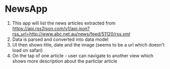 # NewsApp

1. This app will list the news articles extracted from https://api.rss2json.com/v1/api.json?rss_url=http://www.abc.net.au/news/feed/51120/rss.xml
2. Data is parsed and converted into data model
3. UI then shows title, date and the image (seems to be a url which doesn't load on safari)
4. On the tap of one article - user can navigate to another view which shows more description about the particlar article
